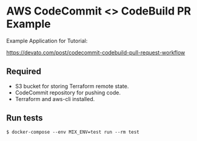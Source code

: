 # AWS CodeCommit <> CodeBuild PR Example

Example Application for Tutorial:

https://devato.com/post/codecommit-codebuild-pull-request-workflow

## Required

- S3 bucket for storing Terraform remote state.
- CodeCommit repository for pushing code.
- Terraform and aws-cli installed.

## Run tests

```
$ docker-compose --env MIX_ENV=test run --rm test
```
